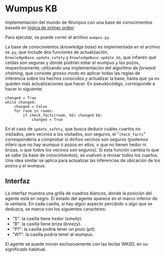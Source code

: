 # Wumpus KB

Implementación del mundo de Wumpus con una base de conocimientos basada en [lógica de primer orden](https://en.wikipedia.org/wiki/First-order_logic)

Para ejecutar, se puede correr el archivo `wumpus.py`.

La base de conocimientos (*knowledge base*) es implementada en el archivo `kb.py`, que include dos funciones de actualización, `KnowledgeBase.update_safety` y `KnowledgeBase.update_kb`, que infieren qué celdas son seguras y dónde podrían estar el wumpus y los pozos, respectivamente, utilizando una implementación del algoritmo de *forward chaining*, que consiste *grosso modo* en aplicar todas las reglas de inferencia sobre los hechos conocidos y actualizar la base, hasta que ya no queden más actualizaciones que hacer. En pseudocódigo, corresponde a hacer lo siguiente:

```
changed = True
while changed:
    changed = False
    for room in rooms:
        if check_facts(room, kb) changed kb:
            changed = True
```

En el caso de `update_safety`, que busca deducir cuáles cuartos no visitados, pero vecinos a los visitados, son seguros, el "`check_facts`" correspondería a comprobar si dichos vecinos son seguros (podemos inferir que no hay wumpus o pozos en ellos, o que no tienen hedor ni brizas, o que todos los vecinos son seguros). Si esta función cambia lo que se sabe (la base de conocimientos), se vuelven a revisar todos los cuartos. Una idea similar se aplica para actualizar las inferencias de ubicación de los pozos y el wumpus.

## Interfaz

La interfaz muestra una grilla de cuadros blancos, donde la posición del agente está en negro. El estado del agente aparece en el marco inferior de la ventana. En cada casilla, si hay algún aspecto percibido o algo que se deduzca, se marca con los siguientes caracteres:
- "S": la casilla tiene hedor (*smelly*).
- "B": la casilla tiene briza (*breezy*).
- "P?": la casilla podría tener un pozo (*pit*).
- "W?": la casilla podría tener al wumpus.

El agente se puede mover exclusivamente con las teclas WASD, en su significado habitual.
